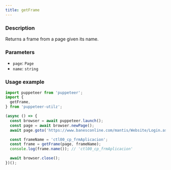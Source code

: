 ```yaml
---
title: getFrame
---
```


### Description

Returns a frame from a page given its name.

### Parameters

- `page`: `Page`
- `name`: `string`

### Usage example

```ts
import puppeteer from 'puppeteer';
import {
  getFrame,
} from 'puppeteer-utilz';

(async () => {
  const browser = await puppeteer.launch();
  const page = await browser.newPage();
  await page.goto('https://www.banesconline.com/mantis/Website/Login.aspx');

  const frameName = 'ctl00_cp_frmAplicacion';
  const frame = getFrame(page, frameName);
  console.log(frame.name()); // 'ctl00_cp_frmAplicacion'

  await browser.close();
})();
```
